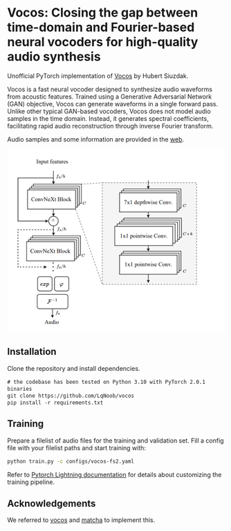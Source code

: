 # Vocos: Closing the gap between time-domain and Fourier-based neural vocoders for high-quality audio synthesis

Unofficial PyTorch implementation of [Vocos](https://openreview.net/forum?id=vY9nzQmQBw) by Hubert Siuzdak.

Vocos is a fast neural vocoder designed to synthesize audio waveforms from acoustic features. Trained using a Generative Adversarial Network (GAN) objective, Vocos can generate waveforms in a single forward pass. Unlike other typical GAN-based vocoders, Vocos does not model audio samples in the time domain. Instead, it generates spectral coefficients, facilitating rapid audio reconstruction through inverse Fourier transform.

Audio samples and some information are provided in the [web](https://gemelo-ai.github.io/vocos/).

<center><img src="model-voco.png"></center>

## Installation
Clone the repository and install dependencies.
```shell
# the codebase has been tested on Python 3.10 with PyTorch 2.0.1 binaries
git clone https://github.com/LqNoob/vocos
pip install -r requirements.txt
```

## Training

Prepare a filelist of audio files for the training and validation set. 
Fill a config file with your filelist paths and start training with:

```bash
python train.py -c configs/vocos-fs2.yaml
```

Refer to [Pytorch Lightning documentation](https://lightning.ai/docs/pytorch/stable/) for details about customizing the
training pipeline.

## Acknowledgements
We referred to [vocos](https://github.com/gemelo-ai/vocos) and [matcha](https://github.com/wetdog/vocos/tree/matcha) to implement this.
